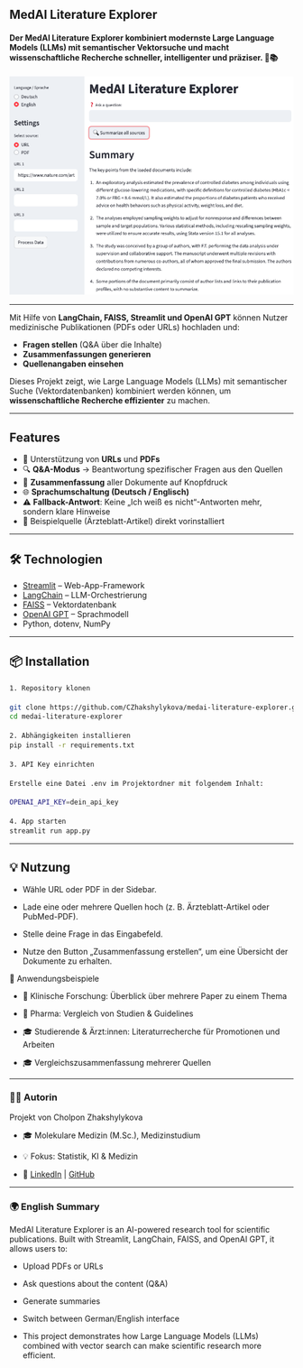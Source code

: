 ## MedAI Literature Explorer

#### Der MedAI Literature Explorer kombiniert modernste Large Language Models (LLMs) mit semantischer Vektorsuche und macht wissenschaftliche Recherche schneller, intelligenter und präziser.  🧠📚

![Screenshot](./notebooks/image.png)

---


Mit Hilfe von **LangChain, FAISS, Streamlit und OpenAI GPT** können Nutzer medizinische Publikationen (PDFs oder URLs) hochladen und:

- **Fragen stellen** (Q&A über die Inhalte)  
- **Zusammenfassungen generieren**  
- **Quellenangaben einsehen**  

Dieses Projekt zeigt, wie Large Language Models (LLMs) mit semantischer Suche (Vektordatenbanken) kombiniert werden können, um **wissenschaftliche Recherche effizienter** zu machen.

---

##  Features
- 📂 Unterstützung von **URLs** und **PDFs**  
- 🔍 **Q&A-Modus** → Beantwortung spezifischer Fragen aus den Quellen  
- 📝 **Zusammenfassung** aller Dokumente auf Knopfdruck  
- 🌐 **Sprachumschaltung (Deutsch / Englisch)**  
- ⚠️ **Fallback-Antwort**: Keine „Ich weiß es nicht“-Antworten mehr, sondern klare Hinweise  
- 🎯 Beispielquelle (Ärzteblatt-Artikel) direkt vorinstalliert  

---

## 🛠️ Technologien
- [Streamlit](https://streamlit.io/) – Web-App-Framework  
- [LangChain](https://www.langchain.com/) – LLM-Orchestrierung  
- [FAISS](https://github.com/facebookresearch/faiss) – Vektordatenbank  
- [OpenAI GPT](https://platform.openai.com/) – Sprachmodell  
- Python, dotenv, NumPy  

---

## 📦 Installation

```bash
1. Repository klonen

git clone https://github.com/CZhakshylykova/medai-literature-explorer.git
cd medai-literature-explorer

2. Abhängigkeiten installieren
pip install -r requirements.txt

3. API Key einrichten

Erstelle eine Datei .env im Projektordner mit folgendem Inhalt:

OPENAI_API_KEY=dein_api_key

4. App starten
streamlit run app.py
```
---


## 💡 Nutzung

- Wähle URL oder PDF in der Sidebar.

- Lade eine oder mehrere Quellen hoch (z. B. Ärzteblatt-Artikel oder PubMed-PDF).

- Stelle deine Frage in das Eingabefeld.

- Nutze den Button „Zusammenfassung erstellen“, um eine Übersicht der Dokumente zu erhalten.

📌 Anwendungsbeispiele

- 🏥 Klinische Forschung: Überblick über mehrere Paper zu einem Thema

- 💊 Pharma: Vergleich von Studien & Guidelines

- 🎓 Studierende & Ärzt:innen: Literaturrecherche für Promotionen und Arbeiten

- 🎓 Vergleichszusammenfassung mehrerer Quellen

---

### 👩‍💻 Autorin

Projekt von Cholpon Zhakshylykova

- 🎓 Molekulare Medizin (M.Sc.), Medizinstudium

- 💡 Fokus: Statistik, KI & Medizin

- 🔗 [LinkedIn](www.linkedin.com/in/cholpon-zhakshylykova) | [GitHub](https://github.com/CZhakshylykova)


--- 

### 🌍 English Summary

MedAI Literature Explorer is an AI-powered research tool for scientific publications.
Built with Streamlit, LangChain, FAISS, and OpenAI GPT, it allows users to:

- Upload PDFs or URLs

- Ask questions about the content (Q&A)

- Generate summaries

- Switch between German/English interface

- This project demonstrates how Large Language Models (LLMs) combined with vector search can make scientific research more efficient.
